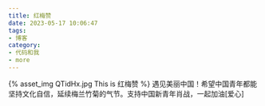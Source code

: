 ```yaml
---
title: 红梅赞
date: 2023-05-17 10:06:47
tags:
- 博客
category:
- 代码和我
- more
---
```

{% asset_img QTidHx.jpg This is 红梅赞 %}
遇见美丽中国！希望中国青年都能坚持文化自信，延续梅兰竹菊的气节。支持中国新青年肖战，一起加油[爱心]
